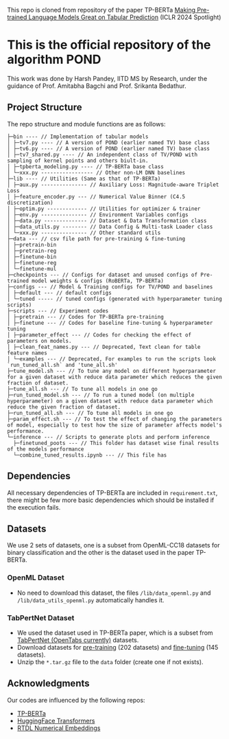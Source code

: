 This repo is cloned from repository of the paper TP-BERTa [Making Pre-trained Language Models Great on Tabular Prediction](https://openreview.net/pdf?id=anzIzGZuLi) (ICLR 2024 Spotlight)


# This is the official repository of the algorithm POND
This work was done by Harsh Pandey, IITD MS by Research, under the guidance of Prof. Amitabha Bagchi and Prof. Srikanta Bedathur.



## Project Structure

The repo structure and module functions are as follows:

```
├─bin ---- // Implementation of tabular models
│ ├─tv7.py ---- // A version of POND (earlier named TV) base class
│ ├─tv6.py ---- // A version of POND (earlier named TV) base class
│ ├─tv7_shared.py ---- // An independent class of TV/POND with sampling of kernel points and others biult-in.
│ ├─tpberta_modeling.py ---- // TP-BERTa base class
│ └─xxx.py ----------------- // Other non-LM DNN baselines
├─lib ---- // Utilities (Same as that of TP-BERTa)
│ ├─aux.py --------------- // Auxiliary Loss: Magnitude-aware Triplet Loss
│ ├─feature_encoder.py --- // Numerical Value Binner (C4.5 discretization)
│ ├─optim.py ------------- // Utilities for optimizer & trainer
│ ├─env.py --------------- // Environment Variables configs
│ ├─data.py -------------- // Dataset & Data Transformation class
│ ├─data_utils.py -------- // Data Config & Multi-task Loader class
│ └─xxx.py --------------- // Other standard utils
├─data --- // csv file path for pre-training & fine-tuning
│ ├─pretrain-bin
│ ├─pretrain-reg
│ ├─finetune-bin
│ ├─finetune-reg
│ └─finetune-mul
├─checkpoints --- // Configs for dataset and unused configs of Pre-trained model weights & configs (RoBERTa, TP-BERTa)
├─configs --- // Model & Training configs for TV/POND and baselines
│ ├─default --- // default configs
│ └─tuned ----- // tuned configs (generated with hyperparameter tuning scripts)
├─scripts --- // Experiment codes
│ ├─pretrain --- // Codes for TP-BERTa pre-training
│ ├─finetune --- // Codes for baseline fine-tuning & hyperparameter tuning
│ ├─parameter_effect --- // Codes for checking the effect of parameters on models.
│ ├─clean_feat_names.py --- // Deprecated, Text clean for table feature names
│ └─examples --- // Deprecated, For examples to run the scripts look `run_tuned_all.sh` and 'tune_all.sh'
├─tune_model.sh --- // To tune any model on different hyperparameter for a given dataset with reduce data parameter which reduces the given fraction of dataset.
├─tune_all.sh --- // To tune all models in one go
├─run_tuned_model.sh --- // To run a tuned model (on multiple hyperparameter) on a given dataset with reduce data parameter which reduce the given fraction of dataset.
├─run_tuned_all.sh --- // To tune all models in one go
├─param_effect.sh --- // To test the effect of changing the parameters of model, especially to test how the size of parameter affects model's performance.
└─inference --- // Scripts to generate plots and perform inference
  ├─finetuned_poots --- // This folder has dataset wise final results of the models performance
  └─combine_tuned_results.ipynb --- // This file has 
```

## Dependencies

All necessary dependencies of TP-BERTa are included in `requirement.txt`, there might be few more basic dependencies which should be installed if the execution fails.


## Datasets
We use 2 sets of datasets, one is a subset from OpenML-CC18 datasets for binary classification and the other is the dataset used in the paper TP-BERTa.

### OpenML Dataset
- No need to download this dataset, the files `/lib/data_openml.py` and `/lib/data_utils_openml.py` automatically handles it.

### TabPertNet Dataset
- We used the dataset used in TP-BERTa paper, which is a subset from [TabPertNet (OpenTabs currently)](https://arxiv.org/abs/2307.04308) datasets.
- Download datasets for [pre-training](https://drive.google.com/uc?export=download&id=1Jy45I_vTKn6McMROi5IKjKoSi9QJtx9A) (202 datasets) and [fine-tuning](https://drive.google.com/uc?export=download&id=1JhOJR1kxjyu4w4ZHi8VcxgMh-iYJRDgG) (145 datasets).
- Unzip the `*.tar.gz` file to the `data` folder (create one if not exists).


## Acknowledgments

Our codes are influenced by the following repos:

- [TP-BERTa](https://github.com/jyansir/tp-berta)
- [HuggingFace Transformers](https://github.com/huggingface/transformers)
- [RTDL Numerical Embeddings](https://github.com/yandex-research/rtdl-num-embeddings)
